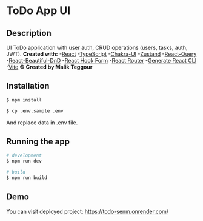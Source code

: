 # ToDo App UI

## Description

UI ToDo application with user auth, CRUD operations (users, tasks, auth, JWT).
**Created with:** -[React](https://react.dev/) -[TypeScript](https://www.typescriptlang.org/) -[Chakra-UI](https://chakra-ui.com/) -[Zustand](https://zustand-demo.pmnd.rs/) -[React-Query](https://tanstack.com/query/v4/docs/react/overview) -[React-Beautiful-DnD](https://github.com/atlassian/react-beautiful-dnd) -[React Hook Form](https://react-hook-form.com/) -[React Router](https://reactrouter.com/en/main) -[Generate React CLI](https://github.com/arminbro/generate-react-cli#readme) -[Vite](https://vitejs.dev/)
**© Created by Malik Teggour**

## Installation

```bash
$ npm install

$ cp .env.sample .env
```

And replace data in .env file.

## Running the app

```bash
# development
$ npm run dev

# build
$ npm run build
```

## Demo

You can visit deployed project: https://todo-senm.onrender.com/
